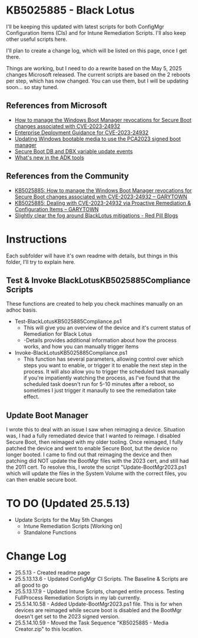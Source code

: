 # KB5025885  - Black Lotus

I'll be keeping this updated with latest scripts for both ConfigMgr Configuration Items (CIs) and for Intune Remediation Scripts.  I'll also keep other useful scripts here.

I'll plan to create a change log, which will be listed on this page, once I get there.

Things are working, but I need to do a rewrite based on the May 5, 2025 changes Microsoft released.  The current scripts are based on the 2 reboots per step, which has now changed.  You can use them, but I will be updating soon... so stay tuned.

## References from Microsoft

- [How to manage the Windows Boot Manager revocations for Secure Boot changes associated with CVE-2023-24932](https://support.microsoft.com/en-us/topic/how-to-manage-the-windows-boot-manager-revocations-for-secure-boot-changes-associated-with-cve-2023-24932-41a975df-beb2-40c1-99a3-b3ff139f832d)
- [Enterprise Deployment Guidance for CVE-2023-24932](https://support.microsoft.com/en-us/topic/enterprise-deployment-guidance-for-cve-2023-24932-88b8f034-20b7-4a45-80cb-c6049b0f9967)
- [Updating Windows bootable media to use the PCA2023 signed boot manager](https://support.microsoft.com/en-us/topic/updating-windows-bootable-media-to-use-the-pca2023-signed-boot-manager-d4064779-0e4e-43ac-b2ce-24f434fcfa0f)
- [Secure Boot DB and DBX variable update events](https://support.microsoft.com/en-us/topic/secure-boot-db-and-dbx-variable-update-events-37e47cf8-608b-4a87-8175-bdead630eb69)
- [What's new in the ADK tools](https://learn.microsoft.com/en-us/windows-hardware/get-started/what-s-new-in-kits-and-tools)

## References from the Community

- [KB5025885: How to manage the Windows Boot Manager revocations for Secure Boot changes associated with CVE-2023-24932 – GARYTOWN](https://garytown.com/configmgr-task-sequence-kb5025885-how-to-manage-the-windows-boot-manager-revocations-for-secure-boot-changes-associated-with-cve-2023-24932)
- [KB5025885: Dealing with CVE-2023-24932 via Proactive Remediation & Configuration Items – GARYTOWN](https://garytown.com/kb5025885-dealing-cve-2023-24932-with-proactive-remediation-configuration-items)
- [Slightly clear the fog around BlackLotus mitigations - Red Pill Blogs](https://technet.blogs.ms/blacklotus/)

# Instructions

Each subfolder will have it's own readme with details, but things in this folder, I'll try to explain here.

## Test & Invoke BlackLotusKB5025885Compliance Scripts

These functions are created to help you check machines manually on an adhoc basis.

- Test-BlackLotusKB5025885Compliance.ps1
  - This will give you an overview of the device and it's current status of Remediation for Black Lotus
  - -Details provides additional information about how the process works, and how you can manually trigger items
- Invoke-BlackLotusKB5025885Compliance.ps1
  - This function has several parameters, allowing control over which steps you want to enable, or trigger it to enable the next step in the process.  It will also allow you to trigger the scheduled task manually if you're impatiently watching the process, as I've found that the scheduled task doesn't run for 5-10 minutes after a reboot, so sometimes I just trigger it manaully to see the remediation take effect.

## Update Boot Manager
I wrote this to deal with an issue I saw when reimaging a device.  Situation was, I had a fully remediated device that I wanted to reimage.  I disabled Secure Boot, then reimaged with my older tooling.  Once reimaged, I fully patched the device and went to enable Secure Boot, but the device no longer booted.  I came to find out that reimaging the device and then patching did NOT update the BootMgr files with the 2023 cert, and still had the 2011 cert.  To resolve this, I wrote the script "Update-BootMgr2023.ps1 which will update the files in the System Volume with the correct files, you can then enable secure boot. 

# TO DO (Updated 25.5.13)

- Update Scripts for the May 5th Changes
  - Intune Remediation Scripts [Working on]
  - Standalone Functions

# Change Log

- 25.5.13 - Created readme page
- 25.5.13.13.6 - Updated ConfigMgr CI Scripts.  The Baseline & Scripts are all good to go
- 25.5.13.17.9 - Updated Intune Scripts, changed entire process.  Testing FullProcess Remediation Scripts in my lab currently.
- 25.5.14.10.58 - Added Update-BootMgr2023.ps1 file.  This is for when devices are reimaged while secure boot is disabled and the BootMgr doesn't get set to the 2023 signed version.
- 25.5.14.10.59 - Moved the Task Sequence "KB5025885 - Media Creator.zip" to this location.
